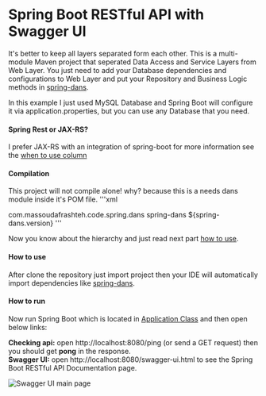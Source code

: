 # Spring Boot RESTful API with Swagger UI

It's better to keep all layers separated form each other. This is a multi-module Maven project that seperated Data Access and Service Layers from Web Layer. You just need to add your Database dependencies and configurations to Web Layer and put your Repository and Business Logic methods in [spring-dans](https://github.com/massoudAfrashteh/code-examples/blob/master/java/spring-dans). 

In this example I just used MySQL Database and Spring Boot will configure it via application.properties, but you can use any Database that you need.

#### Spring Rest or JAX-RS?
I prefer JAX-RS with an integration of spring-boot for more information see the [when to use column](https://github.com/massoudAfrashteh/code-examples)

#### Compilation
This project will not compile alone! why? because this is a needs dans module inside it's POM file.
'''xml    
<!-- spring dependencies -->
<dependency>
  <groupId>com.massoudafrashteh.code.spring.dans</groupId>
  <artifactId>spring-dans</artifactId>
  <version>${spring-dans.version}</version>
</dependency>
'''

Now you know about the hierarchy and just read next part [how to use](https://github.com/massoudAfrashteh/code-examples/tree/master/java/spring-boot-cxf#how-to-use).

#### How to use
After clone the repository just import project then your IDE will automatically import dependencies like [spring-dans](https://github.com/massoudAfrashteh/code-examples/blob/master/java/spring-dans).

#### How to run
Now run Spring Boot which is located in [Application Class](https://github.com/massoudAfrashteh/code-examples/blob/master/java/spring-boot-restful/restful/src/main/java/starter/Starter.java) and then open below links:

**Checking api:** open http://localhost:8080/ping (or send a GET request) then you should get **pong** in the response.
<br>**Swagger UI:** open http://localhost:8080/swagger-ui.html to see the Spring Boot RESTful API Documentation page.

![Swagger UI main page](https://raw.githubusercontent.com/massoudAfrashteh/code-examples/master/java/spring-boot-restful/doc/images/spring-boot-swagger-ui.png)